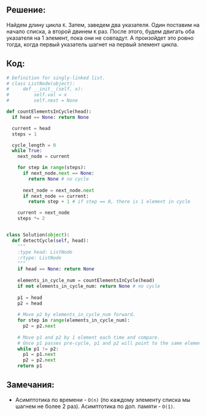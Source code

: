 ## Решение:
Найдем длину цикла `K`. Затем, заведем два указателя. Один поставим на начало списка, а второй двинем `K` раз. 
После этого, будем двигать оба указателя на 1 элемент, пока они не совпадут. 
А произойдет это ровно тогда, когда первый указатель шагнет на первый элемент цикла.  

## Код:
```py
# Definition for singly-linked list.
# class ListNode(object):
#     def __init__(self, x):
#         self.val = x
#         self.next = None

def countElementsInCycle(head):
  if head == None: return None

  current = head
  steps = 1

  cycle_length = 0
  while True:
    next_node = current

    for step in range(steps):
      if next_node.next == None:
        return None # no cycle
      
      next_node = next_node.next
      if next_node == current:
        return step + 1 # if step == 0, there is 1 element in cycle

    current = next_node
    steps *= 2


class Solution(object):
  def detectCycle(self, head):
    """
    :type head: ListNode
    :rtype: ListNode
    """
    if head == None: return None
    
    elements_in_cycle_num = countElementsInCycle(head)
    if not elements_in_cycle_num: return None # no cycle
    
    p1 = head
    p2 = head
    
    # Move p2 by elements_in_cycle_num forward.
    for step in range(elements_in_cycle_num):
      p2 = p2.next
    
    # Move p1 and p2 by 1 element each time and compare.
    # Once p1 passes pre-cycle, p1 and p2 will point to the same element.
    while p1 != p2:
      p1 = p1.next
      p2 = p2.next
    return p1
```

## Замечания:
* Асимптотика по времени - `O(n)` (по каждому элементу списка мы шагнем не более 2 раз). Асимптотика по доп. памяти - `O(1)`.
